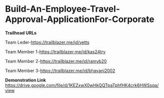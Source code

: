 # Build-An-Employee-Travel-Approval-ApplicationFor-Corporate

**Trailhead URLs**

Team Leder-https://trailblazer.me/id/vetts 

Team Member 1-https://trailblazer.me/id/kas24try

Team Member 2-https://trailblazer.me/id/ramyb20

Team Member 3-https://trailblazer.me/id/bhavani2002

**Demonstration Link**
https://drive.google.com/file/d/1KEZxwX0wHkQQTpaTphfHK4crk6HWSsqa/view
